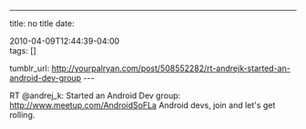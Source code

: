 ---
title: no title
date:

 2010-04-09T12:44:39-04:00  
tags:  []

tumblr_url:
http://yourpalryan.com/post/508552282/rt-andrejk-started-an-android-dev-group
\-\--

RT \@andrej\_k: Started an Android Dev group:
<http://www.meetup.com/AndroidSoFLa> Android devs, join and let's get
rolling.
